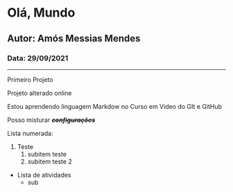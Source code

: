 # Olá, Mundo
## Autor: Amós Messias Mendes
### Data: 29/09/2021
---
Primeiro Projeto

Projeto alterado online

Estou aprendendo linguagem Markdow no Curso em Video do GIt e GitHub

Posso misturar **_~~configurações~~_**

Lista numerada:
1. Teste
   1. subitem teste
   2. subitem teste 2

* Lista de atividades
   * sub
